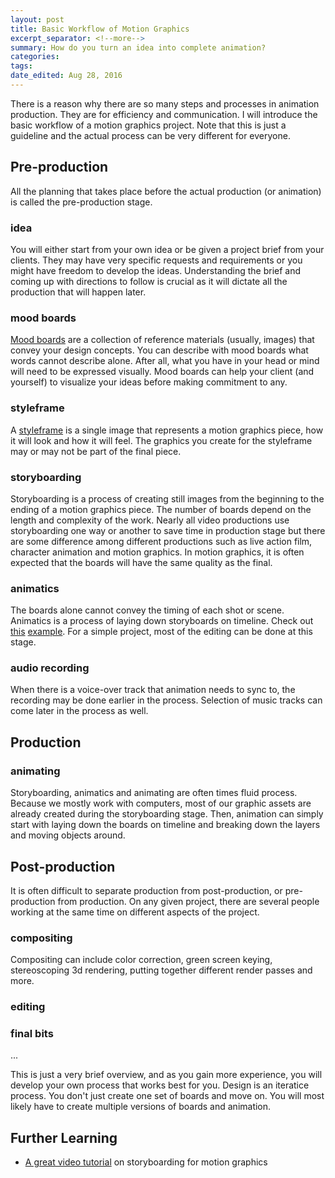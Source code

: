 ```yaml
---
layout: post	
title: Basic Workflow of Motion Graphics
excerpt_separator: <!--more-->
summary: How do you turn an idea into complete animation?
categories:
tags:
date_edited: Aug 28, 2016
---
```


There is a reason why there are so many steps and processes in animation production. They are for efficiency and communication. I will introduce the basic workflow of a motion graphics project. Note that this is just a guideline and the actual process can be very different for everyone.

## Pre-production
All the planning that takes place before the actual production (or animation) is called the pre-production stage.

### idea
You will either start from your own idea or be given a project brief from your clients. They may have very specific requests and requirements or you might have freedom to develop the ideas. Understanding the brief and coming up with directions to follow is crucial as it will dictate all the production that will happen later.

### mood boards
[Mood boards](http://www.creativebloq.com/graphic-design/mood-boards-812470) are a collection of reference materials (usually, images) that convey your design concepts. You can describe with mood boards what words cannot describe alone. After all, what you have in your head or mind will need to be expressed visually. Mood boards can help your client (and yourself) to visualize your ideas before making commitment to any.

### styleframe
A [styleframe](https://vimeo.com/25724900) is a single image that represents a motion graphics piece, how it will look and how it will feel. The graphics you create for the styleframe may or may not be part of the final piece. 

### storyboarding
Storyboarding is a process of creating still images from the beginning to the ending of a motion graphics piece. The number of boards depend on the length and complexity of the work. Nearly all video productions use storyboarding one way or another to save time in production stage but there are some difference among different productions such as live action film, character animation and motion graphics. In motion graphics, it is often expected that the boards will have the same quality as the final.

### animatics
The boards alone cannot convey the timing of each shot or scene. Animatics is a process of laying down storyboards on timeline. Check out [this](https://vimeo.com/151327502) [example](https://vimeo.com/96559752). For a simple project, most of the editing can be done at this stage.

### audio recording
When there is a voice-over track that animation needs to sync to, the recording may be done earlier in the process. Selection of music tracks can come later in the process as well.




## Production

### animating
Storyboarding, animatics and animating are often times fluid process. Because we mostly work with computers, most of our graphic assets are already created during the storyboarding stage. Then, animation can simply start with laying down the boards on timeline and breaking down the layers and moving objects around.




## Post-production
It is often difficult to separate production from post-production, or pre-production from production. On any given project, there are several people working at the same time on different aspects of the project.

### compositing
Compositing can include color correction, green screen keying, stereoscoping 3d rendering, putting together different render passes and more.

### editing

### final bits
...


This is just a very brief overview, and as you gain more experience, you will develop your own process that works best for you. Design is an iteratice process. You don't just create one set of boards and move on. You will most likely have to create multiple versions of boards and animation.

## Further Learning
- [A great video tutorial](http://motionographer.com/2014/07/18/best-tutorial-ever/) on storyboarding for motion graphics

<!-- footnotes -->

